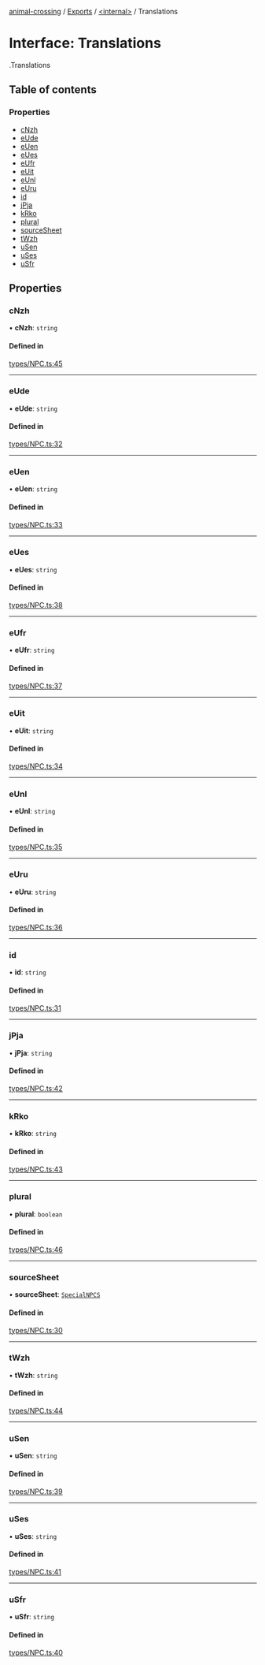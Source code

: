 [animal-crossing](../README.md) / [Exports](../modules.md) / [<internal\>](../modules/internal_.md) / Translations

# Interface: Translations

[<internal>](../modules/internal_.md).Translations

## Table of contents

### Properties

- [cNzh](internal_.Translations-5.md#cnzh)
- [eUde](internal_.Translations-5.md#eude)
- [eUen](internal_.Translations-5.md#euen)
- [eUes](internal_.Translations-5.md#eues)
- [eUfr](internal_.Translations-5.md#eufr)
- [eUit](internal_.Translations-5.md#euit)
- [eUnl](internal_.Translations-5.md#eunl)
- [eUru](internal_.Translations-5.md#euru)
- [id](internal_.Translations-5.md#id)
- [jPja](internal_.Translations-5.md#jpja)
- [kRko](internal_.Translations-5.md#krko)
- [plural](internal_.Translations-5.md#plural)
- [sourceSheet](internal_.Translations-5.md#sourcesheet)
- [tWzh](internal_.Translations-5.md#twzh)
- [uSen](internal_.Translations-5.md#usen)
- [uSes](internal_.Translations-5.md#uses)
- [uSfr](internal_.Translations-5.md#usfr)

## Properties

### cNzh

• **cNzh**: `string`

#### Defined in

[types/NPC.ts:45](https://github.com/Norviah/animal-crossing/blob/d6e407b/module/types/NPC.ts#L45)

___

### eUde

• **eUde**: `string`

#### Defined in

[types/NPC.ts:32](https://github.com/Norviah/animal-crossing/blob/d6e407b/module/types/NPC.ts#L32)

___

### eUen

• **eUen**: `string`

#### Defined in

[types/NPC.ts:33](https://github.com/Norviah/animal-crossing/blob/d6e407b/module/types/NPC.ts#L33)

___

### eUes

• **eUes**: `string`

#### Defined in

[types/NPC.ts:38](https://github.com/Norviah/animal-crossing/blob/d6e407b/module/types/NPC.ts#L38)

___

### eUfr

• **eUfr**: `string`

#### Defined in

[types/NPC.ts:37](https://github.com/Norviah/animal-crossing/blob/d6e407b/module/types/NPC.ts#L37)

___

### eUit

• **eUit**: `string`

#### Defined in

[types/NPC.ts:34](https://github.com/Norviah/animal-crossing/blob/d6e407b/module/types/NPC.ts#L34)

___

### eUnl

• **eUnl**: `string`

#### Defined in

[types/NPC.ts:35](https://github.com/Norviah/animal-crossing/blob/d6e407b/module/types/NPC.ts#L35)

___

### eUru

• **eUru**: `string`

#### Defined in

[types/NPC.ts:36](https://github.com/Norviah/animal-crossing/blob/d6e407b/module/types/NPC.ts#L36)

___

### id

• **id**: `string`

#### Defined in

[types/NPC.ts:31](https://github.com/Norviah/animal-crossing/blob/d6e407b/module/types/NPC.ts#L31)

___

### jPja

• **jPja**: `string`

#### Defined in

[types/NPC.ts:42](https://github.com/Norviah/animal-crossing/blob/d6e407b/module/types/NPC.ts#L42)

___

### kRko

• **kRko**: `string`

#### Defined in

[types/NPC.ts:43](https://github.com/Norviah/animal-crossing/blob/d6e407b/module/types/NPC.ts#L43)

___

### plural

• **plural**: `boolean`

#### Defined in

[types/NPC.ts:46](https://github.com/Norviah/animal-crossing/blob/d6e407b/module/types/NPC.ts#L46)

___

### sourceSheet

• **sourceSheet**: [`SpecialNPCS`](../modules/internal_.md#specialnpcs)

#### Defined in

[types/NPC.ts:30](https://github.com/Norviah/animal-crossing/blob/d6e407b/module/types/NPC.ts#L30)

___

### tWzh

• **tWzh**: `string`

#### Defined in

[types/NPC.ts:44](https://github.com/Norviah/animal-crossing/blob/d6e407b/module/types/NPC.ts#L44)

___

### uSen

• **uSen**: `string`

#### Defined in

[types/NPC.ts:39](https://github.com/Norviah/animal-crossing/blob/d6e407b/module/types/NPC.ts#L39)

___

### uSes

• **uSes**: `string`

#### Defined in

[types/NPC.ts:41](https://github.com/Norviah/animal-crossing/blob/d6e407b/module/types/NPC.ts#L41)

___

### uSfr

• **uSfr**: `string`

#### Defined in

[types/NPC.ts:40](https://github.com/Norviah/animal-crossing/blob/d6e407b/module/types/NPC.ts#L40)
